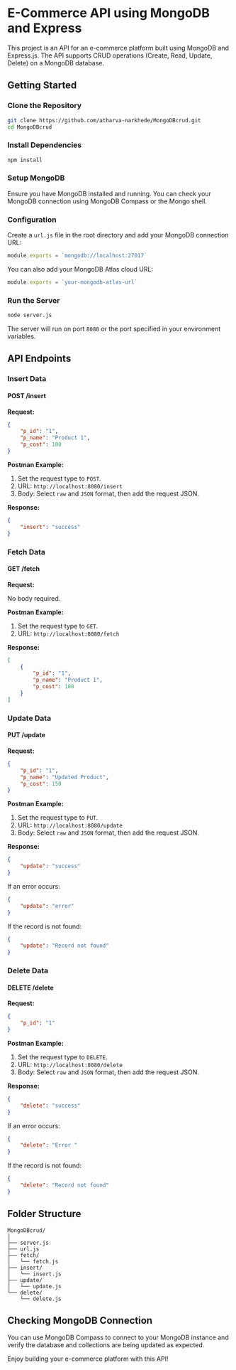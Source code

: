 # E-Commerce API using MongoDB and Express

This project is an API for an e-commerce platform built using MongoDB and Express.js. The API supports CRUD operations (Create, Read, Update, Delete) on a MongoDB database.

## Getting Started

### Clone the Repository

```bash
git clone https://github.com/atharva-narkhede/MongoDBcrud.git
cd MongoDBcrud
```

### Install Dependencies

```bash
npm install
```

### Setup MongoDB

Ensure you have MongoDB installed and running. You can check your MongoDB connection using MongoDB Compass or the Mongo shell.

### Configuration

Create a `url.js` file in the root directory and add your MongoDB connection URL:

```javascript
module.exports = `mongodb://localhost:27017`
```

You can also add your MongoDB Atlas cloud URL:

```javascript
module.exports = `your-mongodb-atlas-url`
```

### Run the Server

```bash
node server.js
```

The server will run on port `8080` or the port specified in your environment variables.

## API Endpoints

### Insert Data

#### POST /insert

**Request:**

```json
{
    "p_id": "1",
    "p_name": "Product 1",
    "p_cost": 100
}
```

**Postman Example:**

1. Set the request type to `POST`.
2. URL: `http://localhost:8080/insert`
3. Body: Select `raw` and `JSON` format, then add the request JSON.

**Response:**

```json
{
    "insert": "success"
}
```

### Fetch Data

#### GET /fetch

**Request:**

No body required.

**Postman Example:**

1. Set the request type to `GET`.
2. URL: `http://localhost:8080/fetch`

**Response:**

```json
[
    {
        "p_id": "1",
        "p_name": "Product 1",
        "p_cost": 100
    }
]
```

### Update Data

#### PUT /update

**Request:**

```json
{
    "p_id": "1",
    "p_name": "Updated Product",
    "p_cost": 150
}
```

**Postman Example:**

1. Set the request type to `PUT`.
2. URL: `http://localhost:8080/update`
3. Body: Select `raw` and `JSON` format, then add the request JSON.

**Response:**

```json
{
    "update": "success"
}
```

If an error occurs:

```json
{
    "update": "error" 
}
```

If the record is not found:

```json
{
    "update": "Record not found"
}
```

### Delete Data

#### DELETE /delete

**Request:**

```json
{
    "p_id": "1"
}
```

**Postman Example:**

1. Set the request type to `DELETE`.
2. URL: `http://localhost:8080/delete`
3. Body: Select `raw` and `JSON` format, then add the request JSON.

**Response:**

```json
{
    "delete": "success"
}
```

If an error occurs:

```json
{
    "delete": "Error " 
}
```
If the record is not found:

```json
{
    "delete": "Record not found"
}
```
## Folder Structure

```
MongoDBcrud/
│
├── server.js
├── url.js
├── fetch/
│   └── fetch.js
├── insert/
│   └── insert.js
├── update/
│   └── update.js
└── delete/
    └── delete.js
```

## Checking MongoDB Connection

You can use MongoDB Compass to connect to your MongoDB instance and verify the database and collections are being updated as expected. 

Enjoy building your e-commerce platform with this API!
